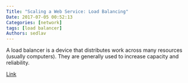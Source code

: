 ```yaml
---
Title: "Scaling a Web Service: Load Balancing"
Date: 2017-07-05 00:52:13
Categories: [network]
tags: [load balancer]
Authors: sedlav
---
```


A load balancer is a device that distributes work across many resources (usually computers). They are generally used to increase capacity and reliability.

[Link](https://blog.vivekpanyam.com/scaling-a-web-service-load-balancing/)
